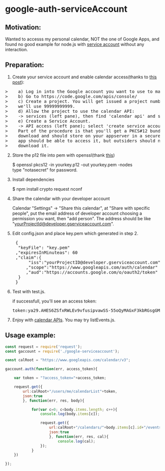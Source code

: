 google-auth-serviceAccount
==========================
Motivation:
------------------------

Wanted to accesss my personal calendar, NOT the one of Google Apps, and found no good example for node.js with [service account][3] without any interaction.

Preparation:
------------------------
1.  Create your service account and enable calendar access(thanks to [this post][1]):
<pre>
>    a) Log in into the Google account you want to use to manage your projects.
>    b) Go to https://code.google.com/apis/console/
>    c) Create a project. You will get issued a project number, in our example
>    we'll use 99999999999.
>    d) Allow the project to use the calendar API:
>    -> services (left pane), then find 'calendar api' and set the button 'on'
>    e) Create a Service Account.
>    -> API access (left pane); select 'create service account'
>    Part of the procedure is that you'll get a PKCS#12 bundle, which you can
>    download and should store on your appserver in a secure location. Your
>    app should be able to access it, but outsiders should not be allowed to
>    download it.
</pre>
2.  Store the p12 file into pem with openssl(thank [this][2])

    $ openssl pkcs12 -in yourkey.p12 -out yourkey.pem -nodes<br/>
    type "notasecret" for password.

3.  Install dependencies

    $ npm install crypto request nconf

4.  Share the calendar with your developer account

    Calendar "Settings" -> "Share this calendar", at "Share with specific people",
    put the email address of developer account choosing a permission you want, then "add person".
    The address should be like "yourProjectId@developer.gserviceaccount.com".

5.  Edit config.json and place key.pem which generated in step 2.
<pre>
    {
     "keyFile": "key.pem"
    ,"expiresInMinuteas": 60
    ,"claim":{
    	 "iss":"yourProjectID@developer.gserviceaccount.com"
    	,"scope":"https://www.googleapis.com/auth/calendar"
    	,"aud":"https://accounts.google.com/o/oauth2/token"
     }
    }
</pre>

6.  Test with test.js.

    if successfull, you'll see an access token:
    <pre>token:ya29.AHES6ZSfxRWLEv9vfusipvawSS-55oQyMAGxF3kbRGsgGMTo</pre>

7.  Enjoy with [calendar APIs][4]. You may try listEvents.js.

[1]: https://groups.google.com/forum/?fromgroups=#!topic/google-calendar-api/MySzyAXq12Q
[2]: http://stackoverflow.com/questions/11529595/is-a-service-account-the-right-credentials-for-querying-google-bigquery-in-node
[3]: https://developers.google.com/accounts/docs/OAuth2ServiceAccount
[4]: https://developers.google.com/google-apps/calendar/v3/reference

Usage example:
------------------------
`````javascript
const request = require('request');
const gaccount = require('./google-serviceaccount');

const calRoot = "https://www.googleapis.com/calendar/v3";

gaccount.auth(function(err, access_token){

    var token = "?access_token="+access_token;

    request.get({
        url:calRoot+"/users/me/calendarList"+token,
        json:true
        }, function(err, res, body){

            for(var c=0; c<body.items.length; c++){
                console.log(body.items[c]);

                request.get({
                    url:calRoot+"/calendars/"+body.items[c].id+"/events"+token,
                    json:true
                    }, function(err, res, cal){
                        console.log(cal);
                });
            }
    })

});
`````
